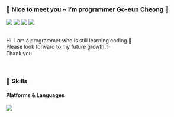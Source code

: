### 👋 Nice to meet you ~ I’m programmer Go-eun Cheong 👋

<p>
  <a href="https://blog.cowkite.com/" target="_blank"><img src="https://img.shields.io/badge/Tech_Blog-DD0B78?style=flat-square&logo=GitHub%20Sponsors&logoColor=white"/></a>
  <a href="https://www.linkedin.com/in/cowkite/" target="_blank"><img src="https://img.shields.io/badge/GoEunCheong-0A66C2?style=flat-square&logo=Linkedin&logoColor=white"/></a>
  <a href="https://twitter.com/cowkite" target="_blank"><img src="https://img.shields.io/badge/cowkite-1DA1F2?style=flat-square&logo=Twitter&logoColor=white"/></a>
  <a href="mailto:isgoeun990@naver.com" target="_blank"><img src="https://img.shields.io/badge/goeun990@naver.com-EA4335?style=flat-square&logo=Gmail&logoColor=white"/></a>
</p>

<p>
  <br/>
   Hi. I am a programmer who is still learning coding.🚀<br/>
  Please look forward to my future growth.✨ <br/>
  Thank you <br/>
  <br/>
  <br/>
</p>


### 💪 Skills
#### Platforms & Languages
<p>
  <img src="https://img.shields.io/badge/Java-007396?style=flat-square&logo=Java&logoColor=white"/>
</p>

